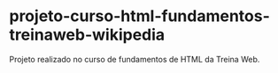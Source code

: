 # projeto-curso-html-fundamentos-treinaweb-wikipedia
Projeto realizado no curso de fundamentos de HTML da Treina Web.
